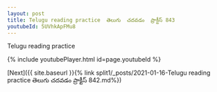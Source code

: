 ```yaml
---
layout: post
title: Telugu reading practice  తెలుగు  చదవడం  ప్రాక్టీస్ 843
youtubeId: 5UVhkApFMu8
---
```

 
 
Telugu reading practice
 
 
 
 
 


{% include youtubePlayer.html id=page.youtubeId %}
 
[Next]({{ site.baseurl }}{% link  split1/_posts/2021-01-16-Telugu reading practice  తెలుగు  చదవడం  ప్రాక్టీస్ 842.md%})
 
